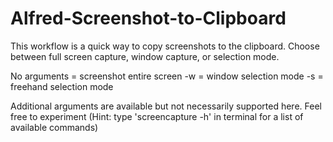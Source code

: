 # Alfred-Screenshot-to-Clipboard
This workflow is a quick way to copy screenshots to the clipboard. Choose between full screen capture, window capture, or selection mode.

No arguments = screenshot entire screen
-w = window selection mode
-s = freehand selection mode

Additional arguments are available but not necessarily supported here. Feel free to experiment (Hint: type 'screencapture -h' in terminal for a list of available commands)
